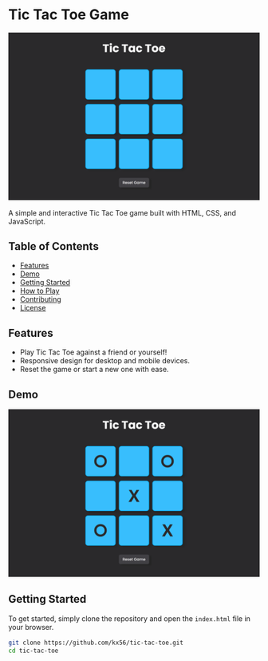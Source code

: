 # Tic Tac Toe Game

![Tic Tac Toe](Tic-Tac-Toe.png)

A simple and interactive Tic Tac Toe game built with HTML, CSS, and JavaScript.

## Table of Contents

- [Features](#features)
- [Demo](#demo)
- [Getting Started](#getting-started)
- [How to Play](#how-to-play)
- [Contributing](#contributing)
- [License](#license)

## Features

- Play Tic Tac Toe against a friend or yourself!
- Responsive design for desktop and mobile devices.
- Reset the game or start a new one with ease.

## Demo

![Tic Tac Toe Demo](Tic-Tac-Toe_1.png)

## Getting Started

To get started, simply clone the repository and open the `index.html` file in your browser.

```bash
git clone https://github.com/kx56/tic-tac-toe.git
cd tic-tac-toe
